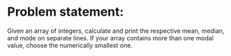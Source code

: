 # Problem statement:

Given an array of integers, calculate and print the respective mean, median, and mode on separate lines. If your array contains more than one modal value, choose the numerically smallest one.
